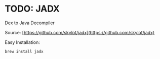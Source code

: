 # TODO: JADX

Dex to Java Decompiler

Source: [https://github.com/skylot/jadx](https://github.com/skylot/jadx)

Easy Installation:&#x20;

```
brew install jadx
```
